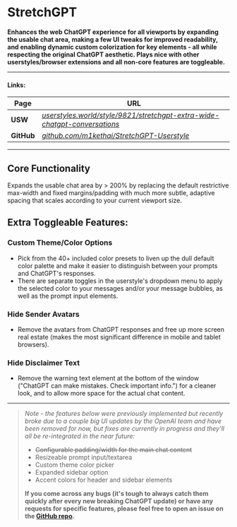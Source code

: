 # **StretchGPT**

**Enhances the web ChatGPT experience for all viewports by expanding the usable chat area, making a few UI tweaks for improved readability, and enabling dynamic custom colorization for key elements - all while respecting the original ChatGPT aesthetic. Plays nice with other userstyles/browser extensions and all non-core features are toggleable.**

---
#### Links:
| Page | URL |
| --- | --- |
| **USW** | _[userstyles.world/style/9821/stretchgpt-extra-wide-chatgpt-conversations](https://userstyles.world/style/9821/stretchgpt-extra-wide-chatgpt-conversations)_ |
| **GitHub** | _[github.com/m1kethai/StretchGPT-Userstyle](https://github.com/m1kethai/StretchGPT-Userstyle)_ |

---
## **Core Functionality**
Expands the usable chat area by > 200% by replacing the default restrictive max-width and fixed margins/padding with much more subtle, adaptive spacing that scales according to your current viewport size.

## **Extra Toggleable Features:**

### **Custom Theme/Color Options**
- Pick from the 40+ included color presets to liven up the dull default color palette and make it easier to distinguish between your prompts and ChatGPT's responses.
- There are separate toggles in the userstyle's dropdown menu to apply the selected color to your messages and/or your message bubbles, as well as the prompt input elements.
### **Hide Sender Avatars**
- Remove the avatars from ChatGPT responses and free up more screen real estate (makes the most significant difference in mobile and tablet browsers).
### **Hide Disclaimer Text**
- Remove the warning text element at the bottom of the window ("ChatGPT can make mistakes. Check important info.") for a cleaner look, and to allow more space for the actual chat content.

---
>
> _Note - the features below were previously implemented but recently broke due to a couple big UI updates by the OpenAI team and have been removed for now, but fixes are currently in progress and they'll all be re-integrated in the near future:_
>- ~~Configurable padding/width for the main chat content~~
>- Resizeable prompt input/textarea
>- Custom theme color picker
>- Expanded sidebar option
>- Accent colors for header and sidebar elements
>
> **If you come across any bugs (it's tough to always catch them quickly after every new breaking ChatGPT update) or have any requests for specific features, please feel free to open an issue on the [GitHub repo](https://github.com/m1kethai/StretchGPT-Userstyle).**
>